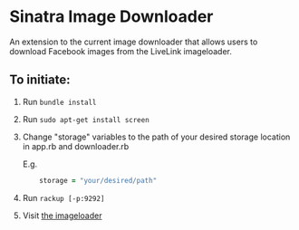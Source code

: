 # Sinatra Image Downloader

An extension to the current image downloader that allows users to download Facebook images from the LiveLink imageloader.

## To initiate:

1. Run `bundle install`
2. Run `sudo apt-get install screen`
3. Change "storage" variables to the path of your desired storage location in app.rb and downloader.rb

	E.g.
	
	```ruby
		storage = "your/desired/path"
	```
4. Run `rackup [-p:9292]`
5. Visit [the imageloader](http://imageloader.livelinkmedia.net/?redirect=http%3A%2F%2Flocalhost:9292)